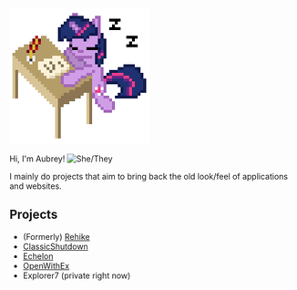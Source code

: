 ![twilight](twilight.gif)

Hi, I'm Aubrey! ![She/They](https://img.shields.io/badge/%E2%99%80-she%2Fthey-blueviolet)

I mainly do projects that aim to bring back the old look/feel of applications and websites.

## Projects
* (Formerly) [Rehike](https://github.com/Rehike/Rehike)
* [ClassicShutdown](https://github.com/aubymori/ClassicShutdown)
* [Echelon](https://github.com/echelon-theme/echelon)
* [OpenWithEx](https://github.com/aubymori/OpenWithEx)
* Explorer7 (private right now)

